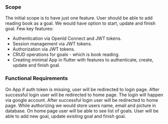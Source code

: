 ### Scope
The initial scope is to have just one feature. User should be able to add reading book as a goal.
We would have option to start, update and finish goal.
Few key features:
- Authentication via OpenId Connect and JWT tokens.
- Session management via JWT tokens.
- Authorization via JWT tokens.
- CRUD operations for goals - which is book reading.
- Creating minimal App in flutter with features to authenticate, create, update and finish goal.

### Functional Requirements
On App if auth token is missing, user will be redirected to login page. After successful login user will be redirected to home page.
The login will happen via google account. After successful login user will be redirected to home page.
While authorizing we would store users name, email and picture in database.
On home page user will be able to see list of goals. User will be able to add new goal, update existing goal and finish goal.


